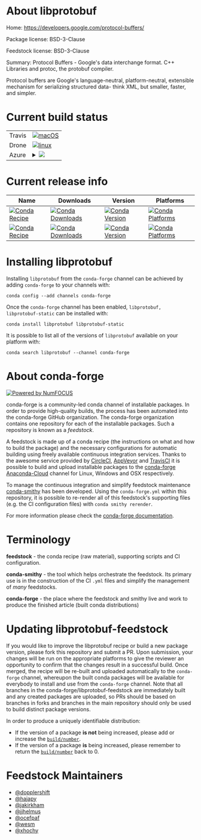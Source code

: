 About libprotobuf
=================

Home: https://developers.google.com/protocol-buffers/

Package license: BSD-3-Clause

Feedstock license: BSD-3-Clause

Summary: Protocol Buffers - Google's data interchange format. C++ Libraries and protoc, the protobuf compiler.

Protocol buffers are Google's language-neutral,
platform-neutral, extensible mechanism for serializing structured data-
think XML, but smaller, faster, and simpler.


Current build status
====================


<table><tr>
    <td>Travis</td>
    <td>
      <a href="https://travis-ci.com/conda-forge/libprotobuf-feedstock">
        <img alt="macOS" src="https://img.shields.io/travis/com/conda-forge/libprotobuf-feedstock/master.svg?label=macOS">
      </a>
    </td>
  </tr><tr>
    <td>Drone</td>
    <td>
      <a href="https://cloud.drone.io/conda-forge/libprotobuf-feedstock">
        <img alt="linux" src="https://img.shields.io/drone/build/conda-forge/libprotobuf-feedstock/master.svg?label=Linux">
      </a>
    </td>
  </tr>
    
  <tr>
    <td>Azure</td>
    <td>
      <details>
        <summary>
          <a href="https://dev.azure.com/conda-forge/feedstock-builds/_build/latest?definitionId=562&branchName=master">
            <img src="https://dev.azure.com/conda-forge/feedstock-builds/_apis/build/status/libprotobuf-feedstock?branchName=master">
          </a>
        </summary>
        <table>
          <thead><tr><th>Variant</th><th>Status</th></tr></thead>
          <tbody><tr>
              <td>linux_64</td>
              <td>
                <a href="https://dev.azure.com/conda-forge/feedstock-builds/_build/latest?definitionId=562&branchName=master">
                  <img src="https://dev.azure.com/conda-forge/feedstock-builds/_apis/build/status/libprotobuf-feedstock?branchName=master&jobName=linux&configuration=linux_64_" alt="variant">
                </a>
              </td>
            </tr><tr>
              <td>linux_aarch64</td>
              <td>
                <a href="https://dev.azure.com/conda-forge/feedstock-builds/_build/latest?definitionId=562&branchName=master">
                  <img src="https://dev.azure.com/conda-forge/feedstock-builds/_apis/build/status/libprotobuf-feedstock?branchName=master&jobName=linux&configuration=linux_aarch64_" alt="variant">
                </a>
              </td>
            </tr><tr>
              <td>linux_ppc64le</td>
              <td>
                <a href="https://dev.azure.com/conda-forge/feedstock-builds/_build/latest?definitionId=562&branchName=master">
                  <img src="https://dev.azure.com/conda-forge/feedstock-builds/_apis/build/status/libprotobuf-feedstock?branchName=master&jobName=linux&configuration=linux_ppc64le_" alt="variant">
                </a>
              </td>
            </tr><tr>
              <td>osx_64</td>
              <td>
                <a href="https://dev.azure.com/conda-forge/feedstock-builds/_build/latest?definitionId=562&branchName=master">
                  <img src="https://dev.azure.com/conda-forge/feedstock-builds/_apis/build/status/libprotobuf-feedstock?branchName=master&jobName=osx&configuration=osx_64_" alt="variant">
                </a>
              </td>
            </tr><tr>
              <td>win_64</td>
              <td>
                <a href="https://dev.azure.com/conda-forge/feedstock-builds/_build/latest?definitionId=562&branchName=master">
                  <img src="https://dev.azure.com/conda-forge/feedstock-builds/_apis/build/status/libprotobuf-feedstock?branchName=master&jobName=win&configuration=win_64_" alt="variant">
                </a>
              </td>
            </tr>
          </tbody>
        </table>
      </details>
    </td>
  </tr>
</table>

Current release info
====================

| Name | Downloads | Version | Platforms |
| --- | --- | --- | --- |
| [![Conda Recipe](https://img.shields.io/badge/recipe-libprotobuf-green.svg)](https://anaconda.org/conda-forge/libprotobuf) | [![Conda Downloads](https://img.shields.io/conda/dn/conda-forge/libprotobuf.svg)](https://anaconda.org/conda-forge/libprotobuf) | [![Conda Version](https://img.shields.io/conda/vn/conda-forge/libprotobuf.svg)](https://anaconda.org/conda-forge/libprotobuf) | [![Conda Platforms](https://img.shields.io/conda/pn/conda-forge/libprotobuf.svg)](https://anaconda.org/conda-forge/libprotobuf) |
| [![Conda Recipe](https://img.shields.io/badge/recipe-libprotobuf--static-green.svg)](https://anaconda.org/conda-forge/libprotobuf-static) | [![Conda Downloads](https://img.shields.io/conda/dn/conda-forge/libprotobuf-static.svg)](https://anaconda.org/conda-forge/libprotobuf-static) | [![Conda Version](https://img.shields.io/conda/vn/conda-forge/libprotobuf-static.svg)](https://anaconda.org/conda-forge/libprotobuf-static) | [![Conda Platforms](https://img.shields.io/conda/pn/conda-forge/libprotobuf-static.svg)](https://anaconda.org/conda-forge/libprotobuf-static) |

Installing libprotobuf
======================

Installing `libprotobuf` from the `conda-forge` channel can be achieved by adding `conda-forge` to your channels with:

```
conda config --add channels conda-forge
```

Once the `conda-forge` channel has been enabled, `libprotobuf, libprotobuf-static` can be installed with:

```
conda install libprotobuf libprotobuf-static
```

It is possible to list all of the versions of `libprotobuf` available on your platform with:

```
conda search libprotobuf --channel conda-forge
```


About conda-forge
=================

[![Powered by NumFOCUS](https://img.shields.io/badge/powered%20by-NumFOCUS-orange.svg?style=flat&colorA=E1523D&colorB=007D8A)](http://numfocus.org)

conda-forge is a community-led conda channel of installable packages.
In order to provide high-quality builds, the process has been automated into the
conda-forge GitHub organization. The conda-forge organization contains one repository
for each of the installable packages. Such a repository is known as a *feedstock*.

A feedstock is made up of a conda recipe (the instructions on what and how to build
the package) and the necessary configurations for automatic building using freely
available continuous integration services. Thanks to the awesome service provided by
[CircleCI](https://circleci.com/), [AppVeyor](https://www.appveyor.com/)
and [TravisCI](https://travis-ci.com/) it is possible to build and upload installable
packages to the [conda-forge](https://anaconda.org/conda-forge)
[Anaconda-Cloud](https://anaconda.org/) channel for Linux, Windows and OSX respectively.

To manage the continuous integration and simplify feedstock maintenance
[conda-smithy](https://github.com/conda-forge/conda-smithy) has been developed.
Using the ``conda-forge.yml`` within this repository, it is possible to re-render all of
this feedstock's supporting files (e.g. the CI configuration files) with ``conda smithy rerender``.

For more information please check the [conda-forge documentation](https://conda-forge.org/docs/).

Terminology
===========

**feedstock** - the conda recipe (raw material), supporting scripts and CI configuration.

**conda-smithy** - the tool which helps orchestrate the feedstock.
                   Its primary use is in the construction of the CI ``.yml`` files
                   and simplify the management of *many* feedstocks.

**conda-forge** - the place where the feedstock and smithy live and work to
                  produce the finished article (built conda distributions)


Updating libprotobuf-feedstock
==============================

If you would like to improve the libprotobuf recipe or build a new
package version, please fork this repository and submit a PR. Upon submission,
your changes will be run on the appropriate platforms to give the reviewer an
opportunity to confirm that the changes result in a successful build. Once
merged, the recipe will be re-built and uploaded automatically to the
`conda-forge` channel, whereupon the built conda packages will be available for
everybody to install and use from the `conda-forge` channel.
Note that all branches in the conda-forge/libprotobuf-feedstock are
immediately built and any created packages are uploaded, so PRs should be based
on branches in forks and branches in the main repository should only be used to
build distinct package versions.

In order to produce a uniquely identifiable distribution:
 * If the version of a package **is not** being increased, please add or increase
   the [``build/number``](https://conda.io/docs/user-guide/tasks/build-packages/define-metadata.html#build-number-and-string).
 * If the version of a package **is** being increased, please remember to return
   the [``build/number``](https://conda.io/docs/user-guide/tasks/build-packages/define-metadata.html#build-number-and-string)
   back to 0.

Feedstock Maintainers
=====================

* [@dopplershift](https://github.com/dopplershift/)
* [@hajapy](https://github.com/hajapy/)
* [@jakirkham](https://github.com/jakirkham/)
* [@jjhelmus](https://github.com/jjhelmus/)
* [@ocefpaf](https://github.com/ocefpaf/)
* [@wesm](https://github.com/wesm/)
* [@xhochy](https://github.com/xhochy/)

